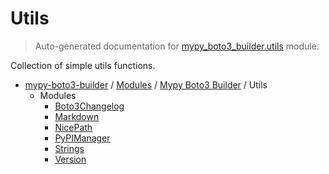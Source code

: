 # Utils

> Auto-generated documentation for [mypy_boto3_builder.utils](https://github.com/vemel/mypy_boto3_builder/blob/main/mypy_boto3_builder/utils/__init__.py) module.

Collection of simple utils functions.

- [mypy-boto3-builder](../../README.md#mypy_boto3_builder) / [Modules](../../MODULES.md#mypy-boto3-builder-modules) / [Mypy Boto3 Builder](../index.md#mypy-boto3-builder) / Utils
    - Modules
        - [Boto3Changelog](boto3_changelog.md#boto3changelog)
        - [Markdown](markdown.md#markdown)
        - [NicePath](nice_path.md#nicepath)
        - [PyPIManager](pypi_manager.md#pypimanager)
        - [Strings](strings.md#strings)
        - [Version](version.md#version)
